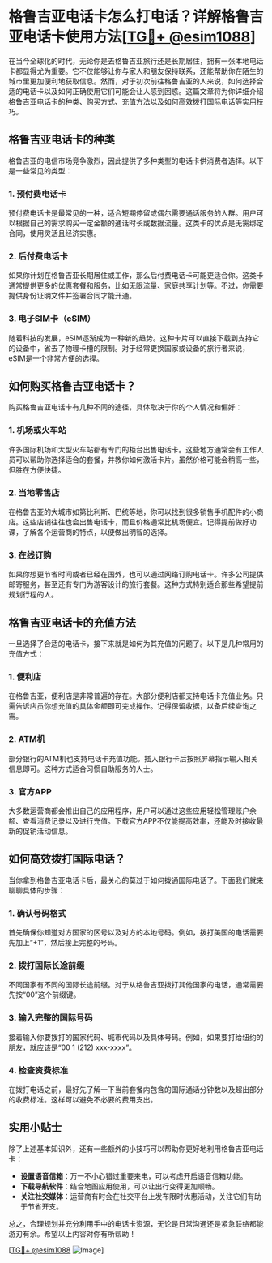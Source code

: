 # 格鲁吉亚电话卡怎么打电话？详解格鲁吉亚电话卡使用方法[[TG💪+ @esim1088](https://t.me/s/esim1088)]

在当今全球化的时代，无论你是去格鲁吉亚旅行还是长期居住，拥有一张本地电话卡都显得尤为重要。它不仅能够让你与家人和朋友保持联系，还能帮助你在陌生的城市里更加便利地获取信息。然而，对于初次前往格鲁吉亚的人来说，如何选择合适的电话卡以及如何正确使用它们可能会让人感到困惑。这篇文章将为你详细介绍格鲁吉亚电话卡的种类、购买方式、充值方法以及如何高效拨打国际电话等实用技巧。

## 格鲁吉亚电话卡的种类

格鲁吉亚的电信市场竞争激烈，因此提供了多种类型的电话卡供消费者选择。以下是一些常见的类型：

### 1. **预付费电话卡**
预付费电话卡是最常见的一种，适合短期停留或偶尔需要通话服务的人群。用户可以根据自己的需求购买一定金额的通话时长或数据流量。这类卡的优点是无需绑定合同，使用灵活且经济实惠。

### 2. **后付费电话卡**
如果你计划在格鲁吉亚长期居住或工作，那么后付费电话卡可能更适合你。这类卡通常提供更多的优惠套餐和服务，比如无限流量、家庭共享计划等。不过，你需要提供身份证明文件并签署合同才能开通。

### 3. **电子SIM卡（eSIM）**
随着科技的发展，eSIM逐渐成为一种新的趋势。这种卡片可以直接下载到支持它的设备中，省去了物理卡槽的限制。对于经常更换国家或设备的旅行者来说，eSIM是一个非常方便的选择。

## 如何购买格鲁吉亚电话卡？

购买格鲁吉亚电话卡有几种不同的途径，具体取决于你的个人情况和偏好：

### 1. **机场或火车站**
许多国际机场和大型火车站都有专门的柜台出售电话卡。这些地方通常会有工作人员可以帮助你选择适合的套餐，并教你如何激活卡片。虽然价格可能会稍高一些，但胜在方便快捷。

### 2. **当地零售店**
在格鲁吉亚的大城市如第比利斯、巴统等地，你可以找到很多销售手机配件的小商店。这些店铺往往也会出售电话卡，而且价格通常比机场便宜。记得提前做好功课，了解各个运营商的特点，以便做出明智的选择。

### 3. **在线订购**
如果你想更节省时间或者已经在国外，也可以通过网络订购电话卡。许多公司提供邮寄服务，甚至还有专门为游客设计的旅行套餐。这种方式特别适合那些希望提前规划行程的人。

## 格鲁吉亚电话卡的充值方法

一旦选择了合适的电话卡，接下来就是如何为其充值的问题了。以下是几种常用的充值方式：

### 1. **便利店**
在格鲁吉亚，便利店是非常普遍的存在。大部分便利店都支持电话卡充值业务。只需告诉店员你想充值的具体金额即可完成操作。记得保留收据，以备后续查询之需。

### 2. **ATM机**
部分银行的ATM机也支持电话卡充值功能。插入银行卡后按照屏幕指示输入相关信息即可。这种方式适合习惯自助服务的人士。

### 3. **官方APP**
大多数运营商都会推出自己的应用程序，用户可以通过这些应用轻松管理账户余额、查看消费记录以及进行充值。下载官方APP不仅能提高效率，还能及时接收最新的促销活动信息。

## 如何高效拨打国际电话？

当你拿到格鲁吉亚电话卡后，最关心的莫过于如何拨通国际电话了。下面我们就来聊聊具体的步骤：

### 1. **确认号码格式**
首先确保你知道对方国家的区号以及对方的本地号码。例如，拨打美国的电话需要先加上“+1”，然后接上完整的号码。

### 2. **拨打国际长途前缀**
不同国家有不同的国际长途前缀。对于从格鲁吉亚拨打其他国家的电话，通常需要先按“00”这个前缀键。

### 3. **输入完整的国际号码**
接着输入你要拨打的国家代码、城市代码以及具体号码。例如，如果要打给纽约的朋友，就应该是“00 1 (212) xxx-xxxx”。

### 4. **检查资费标准**
在拨打电话之前，最好先了解一下当前套餐内包含的国际通话分钟数以及超出部分的收费标准。这样可以避免不必要的费用支出。

## 实用小贴士

除了上述基本知识外，还有一些额外的小技巧可以帮助你更好地利用格鲁吉亚电话卡：

- **设置语音信箱**：万一不小心错过重要来电，可以考虑开启语音信箱功能。
- **下载导航软件**：结合地图应用使用，可以让出行变得更加顺畅。
- **关注社交媒体**：运营商有时会在社交平台上发布限时优惠活动，关注它们有助于节省开支。

总之，合理规划并充分利用手中的电话卡资源，无论是日常沟通还是紧急联络都能游刃有余。希望以上内容对你有所帮助！

[[TG💪+ @esim1088](https://t.me/s/esim1088) ![Image](https://i.postimg.cc/4NQfJmqS/Snipaste-2025-05-13-00-14-12.png)]